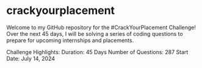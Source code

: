 # crackyourplacement

Welcome to my GitHub repository for the #CrackYourPlacement Challenge! Over the next 45 days, I will be solving a series of coding questions to prepare for upcoming internships and placements.

Challenge Highlights: 
Duration: 45 Days
Number of Questions: 287
Start Date: July 14, 2024
